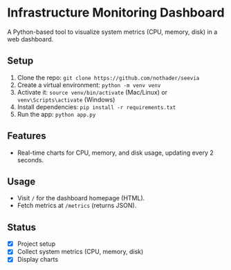 # Infrastructure Monitoring Dashboard

A Python-based tool to visualize system metrics (CPU, memory, disk) in a web dashboard.

## Setup
1. Clone the repo: `git clone https://github.com/nothader/seevia`
2. Create a virtual environment: `python -m venv venv`
3. Activate it: `source venv/bin/activate` (Mac/Linux) or `venv\Scripts\activate` (Windows)
4. Install dependencies: `pip install -r requirements.txt`
5. Run the app: `python app.py`

## Features
- Real-time charts for CPU, memory, and disk usage, updating every 2 seconds.

## Usage
- Visit `/` for the dashboard homepage (HTML).
- Fetch metrics at `/metrics` (returns JSON).

## Status
- [x] Project setup
- [x] Collect system metrics (CPU, memory, disk)
- [x] Display charts
